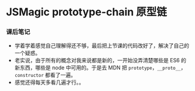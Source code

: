 # JSMagic prototype-chain 原型链

### 课后笔记

* 学着学着感觉自己理解得还不够，最后把上节课的代码改好了，解决了自己的一个疑惑。
* 老实说，由于所有的概念对我来说都是新的，一开始没弄清楚哪些是 ES6 的新东西，哪些是 node 中可用的。于是去 MDN 把 `prototype`，`__proto__`，`constructor` 都看了一遍。
* 感觉还得每天多看几遍才行。。
